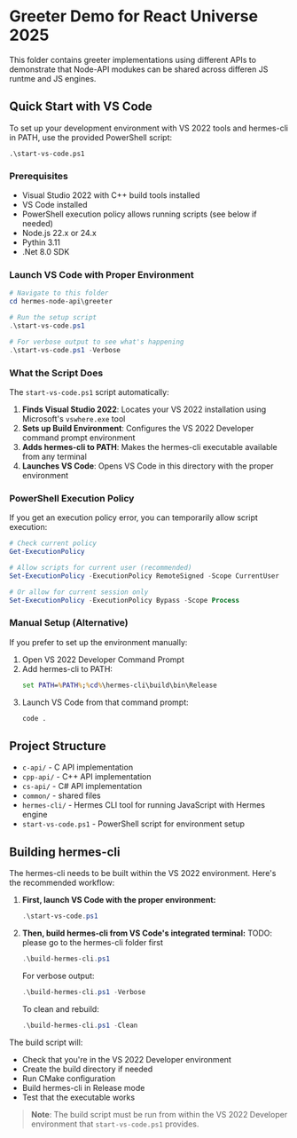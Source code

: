 # Greeter Demo for React Universe 2025

This folder contains greeter implementations using different APIs to demonstrate that Node-API modukes can be shared across differen JS runtme and JS engines.

## Quick Start with VS Code

To set up your development environment with VS 2022 tools and hermes-cli in PATH, use the provided PowerShell script:

```
.\start-vs-code.ps1
```

### Prerequisites

- Visual Studio 2022 with C++ build tools installed
- VS Code installed
- PowerShell execution policy allows running scripts (see below if needed)
- Node.js 22.x or 24.x
- Pythin 3.11
- .Net 8.0 SDK

### Launch VS Code with Proper Environment

```powershell
# Navigate to this folder
cd hermes-node-api\greeter

# Run the setup script
.\start-vs-code.ps1

# For verbose output to see what's happening
.\start-vs-code.ps1 -Verbose
```

### What the Script Does

The `start-vs-code.ps1` script automatically:

1. **Finds Visual Studio 2022**: Locates your VS 2022 installation using Microsoft's `vswhere.exe` tool
2. **Sets up Build Environment**: Configures the VS 2022 Developer command prompt environment
3. **Adds hermes-cli to PATH**: Makes the hermes-cli executable available from any terminal
4. **Launches VS Code**: Opens VS Code in this directory with the proper environment

### PowerShell Execution Policy

If you get an execution policy error, you can temporarily allow script execution:

```powershell
# Check current policy
Get-ExecutionPolicy

# Allow scripts for current user (recommended)
Set-ExecutionPolicy -ExecutionPolicy RemoteSigned -Scope CurrentUser

# Or allow for current session only
Set-ExecutionPolicy -ExecutionPolicy Bypass -Scope Process
```

### Manual Setup (Alternative)

If you prefer to set up the environment manually:

1. Open VS 2022 Developer Command Prompt
2. Add hermes-cli to PATH:
   ```cmd
   set PATH=%PATH%;%cd%\hermes-cli\build\bin\Release
   ```
3. Launch VS Code from that command prompt:
   ```cmd
   code .
   ```

## Project Structure

- `c-api/` - C API implementation
- `cpp-api/` - C++ API implementation  
- `cs-api/` - C# API implementation
- `common/` - shared files
- `hermes-cli/` - Hermes CLI tool for running JavaScript with Hermes engine
- `start-vs-code.ps1` - PowerShell script for environment setup

## Building hermes-cli

The hermes-cli needs to be built within the VS 2022 environment. Here's the recommended workflow:

1. **First, launch VS Code with the proper environment:**
   ```powershell
   .\start-vs-code.ps1
   ```

2. **Then, build hermes-cli from VS Code's integrated terminal:**
TODO: please go to the hermes-cli folder first
   ```powershell
   .\build-hermes-cli.ps1
   ```

   For verbose output:
   ```powershell
   .\build-hermes-cli.ps1 -Verbose
   ```

   To clean and rebuild:
   ```powershell
   .\build-hermes-cli.ps1 -Clean
   ```

The build script will:
- Check that you're in the VS 2022 Developer environment
- Create the build directory if needed
- Run CMake configuration
- Build hermes-cli in Release mode
- Test that the executable works

> **Note**: The build script must be run from within the VS 2022 Developer environment that `start-vs-code.ps1` provides.